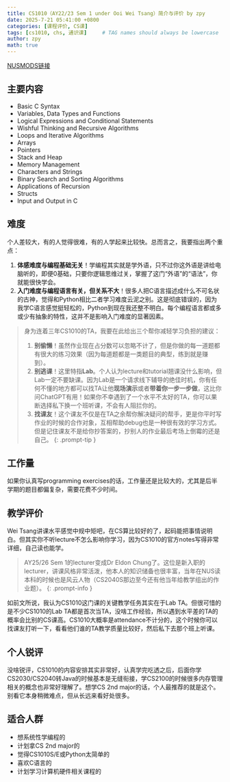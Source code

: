 ```yaml
---
title: CS1010（AY22/23 Sem 1 under Ooi Wei Tsang）简介与评价 by zpy
date: 2025-7-21 05:41:00 +0800
categories: [课程评价, CS课]
tags: [cs1010, chs, 通识课]     # TAG names should always be lowercase
author: zpy
math: true
---
```

[NUSMODS链接](https://nusmods.com/courses/CS1010/programming-methodology)

## 主要内容

- Basic C Syntax
- Variables, Data Types and Functions
- Logical Expressions and Conditional Statements
- Wishful Thinking and Recursive Algorithms
- Loops and Iterative Algorithms
- Arrays
- Pointers
- Stack and Heap
- Memory Management
- Characters and Strings
- Binary Search and Sorting Algorithms
- Applications of Recursion
- Structs
- Input and Output in C

## 难度

个人差较大，有的人觉得很难，有的人学起来比较快。总而言之，我要指出两个重点：

1. **体感难度与编程基础无关**！学编程其实就是学外语，只不过你这外语是讲给电脑听的，即便0基础，只要你逻辑思维过关，掌握了这门“外语”的“语法”，你就能很快学会。
2. **入门难度与编程语言有关，但关系不大**！很多人把C语言描述成什么不可名状的古神，觉得和Python相比二者学习难度云泥之别。这是彻底错误的，因为我学C语言感觉挺轻松的，Python到现在我还整不明白。每个编程语言都或多或少有抽象的特性，这并不是影响入门难度的显著因素。

> 身为连着三年CS1010的TA，我要在此给出三个帮你减轻学习负担的建议：
>
> 1. **别偷懒**！虽然作业现在占分数可以忽略不计了，但是你做的每一道题都有很大的练习效果（因为每道题都是一类题目的典型，练到就是赚到）。
> 2. **别逃课**！这里特指**Lab**。个人认为lecture和tutorial翘课没什么影响，但Lab一定不要缺课。因为Lab是一个请求线下辅导的绝佳时机，你有任何不懂的地方都可以找TA让他**现场演示**或者**带着你一步一步做**，这比你问ChatGPT有用！如果你不幸遇到了一个水平不太好的TA，你可以果断选择私下换一个班听课，不会有人阻拦你的。
> 3. **找课友**！这个课友不仅是在TA之余帮你解决疑问的帮手，更是你平时写作业的时候的合作对象，互相帮助debug也是一种很有效的学习方式。但是记住课友不是给你抄答案的，抄别人的作业最后考场上倒霉的还是自己。
{: .prompt-tip }

## 工作量

如果你认真写programming exercises的话，工作量还是比较大的，尤其是后半学期的题目都偏复杂，需要花费不少时间。

## 教学评价

Wei Tsang讲课水平感觉中规中矩吧，在CS算比较好的了，起码能把事情说明白。但其实你不听lecture不怎么影响你学习，因为CS1010的官方notes写得非常详细，自己读也能学。

> AY25/26 Sem 1的lecturer变成Dr Eldon Chung了。这位是新入职的lecturer，讲课风格非常活泼，他本人的知识储备也很丰富，当年在NUS读本科的时候也是风云人物（CS2040S那边至今还有他当年给教学组出的作业题）。
{: .prompt-info }

如前文所说，我认为CS1010这门课的关键教学任务其实在于Lab TA。但很可惜的是不少CS1010的Lab TA都是首次当TA，没啥工作经验，所以遇到水平差的TA的概率会比别的CS课高。CS1010大概率是attendance不计分的，这个时候你可以找课友打听一下，看看他们谁的TA教学质量比较好，然后私下去那个班上听课。

## 个人锐评

没啥锐评，CS1010的内容安排其实非常好，认真学完吃透之后，后面你学CS2030/CS2040转Java的时候基本是无缝衔接，学CS2100的时候很多内存管理相关的概念也非常好理解了。想学CS 2nd major的话，个人最推荐的就是这个。别看它本身稍微难点，但从长远来看好处很多。

## 适合人群

- 想系统性学编程的
- 计划拿CS 2nd major的
- 觉得CS1010S/E或Python太简单的
- 喜欢C语言的
- 计划学习计算机硬件相关课程的
